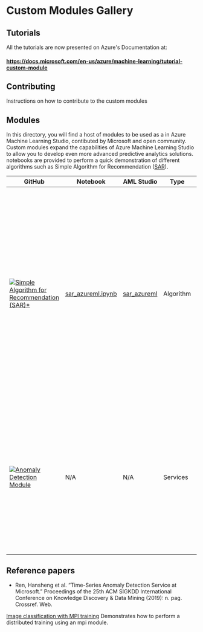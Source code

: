 # Custom Modules Gallery
## Tutorials
All the tutorials are now presented on Azure's Documentation at:
#### https://docs.microsoft.com/en-us/azure/machine-learning/tutorial-custom-module

## Contributing
Instructions on how to contribute to the custom modules

## Modules
In this directory, you will find a host of modules to be used as a in Azure Machine Learning Studio, contibuted by Microsoft and open community. Custom modules expand the capabilities of Azure Machine Learning Studio to allow you to develop even more advanced predictive analytics solutions. notebooks are provided to perform a quick demonstration of different algorithms such as Simple Algorithm for Recommendation ([SAR](https://github.com/Microsoft/Product-Recommendations/blob/master/doc/sar.md)). 

| GitHub | Notebook | AML Studio | Type | Description |
| --- | --- | --- | --- | --- |
|![](https://az712634.vo.msecnd.net/content/14b2744cf8d6418c87ffddc3f3127242/9502630827244d60a1214f250e3bbca7/ba9e9cfd25a74690aec5983cb7cbf9ad/7662044d475d416ab30dc12fe41692e5/image?5131359820425363)[Simple Algorithm for Recommendation (SAR)*](https://github.com/microsoft/recommenders/tree/master/examples/00_quick_start) | [sar_azureml.ipynb](https://github.com/microsoft/recommenders/blob/master/examples/00_quick_start/sar_movieratings_with_azureml_designer.ipynb)<br> | [sar_azureml](sar_movielens_with_azureml.ipynb) | Algorithm | An example of how to utilize and evaluate SAR using the [Azure Machine Learning service](https://docs.microsoft.com/azure/machine-learning/service/overview-what-is-azure-ml) (AzureML). It takes the content of the [sar quickstart notebook](sar_movielens.ipynb) and demonstrates how to use the power of the cloud to manage data, switch to powerful GPU machines, and monitor runs while training a model.
|![](https://az712634.vo.msecnd.net/content/14b2744cf8d6418c87ffddc3f3127242/9502630827244d60a1214f250e3bbca7/df36abc90cf742abb7ed0375788afd84/e9a8067dbd0c4335b9a830530d536184/image?9379528722646815)[Anomaly Detection Module](https://github.com/microsoft/anomalydetector/tree/master/aml_module#spectral-residual-anomaly-detection-module)| N/A | N/A| Services | Anomaly detection aims to discover unexpected events or rare items in data. It is designed to be accurate, efficient and general, using Spectral Residual (SR) and Convolutional Neural Network (CNN).|

## Reference papers
- Ren, Hansheng et al. “Time-Series Anomaly Detection Service at Microsoft.” Proceedings of the 25th ACM SIGKDD International Conference on Knowledge Discovery & Data Mining (2019): n. pag. Crossref. Web.

[Image classification with MPI training](https://github.com/Azure/DesignerPrivatePreviewFeatures/blob/master/azureml-modules/samples/image-classification.ipynb) Demonstrates how to perform a distributed training using an mpi module.
